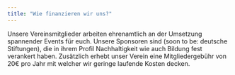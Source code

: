 ```yaml
---
title: "Wie finanzieren wir uns?"
---
```


Unsere Vereinsmitglieder arbeiten ehrenamtlich an der Umsetzung spannender Events für euch. 
Unsere Sponsoren sind (soon to be: deutsche Stiftungen), die in ihrem Profil Nachhaltigkeit wie auch Bildung fest verankert haben.
Zusätzlich erhebt unser Verein eine Mitgliedergebühr von 20€ pro Jahr mit welcher wir geringe laufende Kosten decken. 

